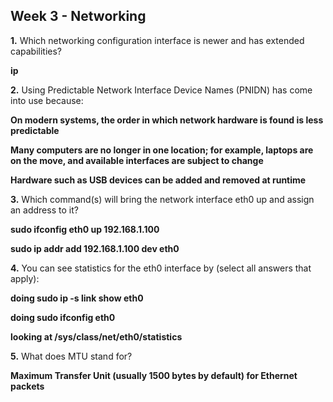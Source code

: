 ## Week 3 - Networking

**1.** Which networking configuration interface is newer and has extended capabilities?

**ip**


**2.** Using Predictable Network Interface Device Names (PNIDN) has come into use because:

**On modern systems, the order in which network hardware is found is less predictable**

**Many computers are no longer in one location; for example, laptops are on the move, and available interfaces are subject to change**

**Hardware such as USB devices can be added and removed at runtime**


**3.** Which command(s) will bring the network interface eth0 up and assign an address to it?

**sudo ifconfig eth0 up 192.168.1.100**

**sudo ip addr add 192.168.1.100 dev eth0**


**4.** You can see statistics for the eth0 interface by (select all answers that apply):

**doing sudo ip -s link show eth0**

**doing sudo ifconfig eth0**

**looking at /sys/class/net/eth0/statistics**


**5.** What does MTU stand for?

**Maximum Transfer Unit (usually 1500 bytes by default) for Ethernet packets**
